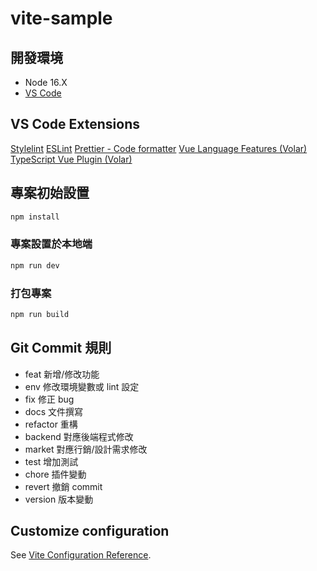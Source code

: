# vite-sample

## 開發環境

- Node 16.X
- [VS Code](https://code.visualstudio.com/)

## VS Code Extensions

[Stylelint](https://marketplace.visualstudio.com/items?itemName=stylelint.vscode-stylelint)
[ESLint](https://marketplace.visualstudio.com/items?itemName=dbaeumer.vscode-eslint)
[Prettier - Code formatter](https://marketplace.visualstudio.com/items?itemName=esbenp.prettier-vscode)
[Vue Language Features (Volar)](https://marketplace.visualstudio.com/items?itemName=Vue.volar)
[TypeScript Vue Plugin (Volar)](https://marketplace.visualstudio.com/items?itemName=Vue.vscode-typescript-vue-plugin)

## 專案初始設置

```sh
npm install
```

### 專案設置於本地端

```sh
npm run dev
```

### 打包專案

```sh
npm run build
```

## Git Commit 規則

- feat 新增/修改功能
- env 修改環境變數或 lint 設定
- fix 修正 bug
- docs 文件撰寫
- refactor 重構
- backend 對應後端程式修改
- market 對應行銷/設計需求修改
- test 增加測試
- chore 插件變動
- revert 撤銷 commit
- version 版本變動

## Customize configuration

See [Vite Configuration Reference](https://vitejs.dev/config/).
